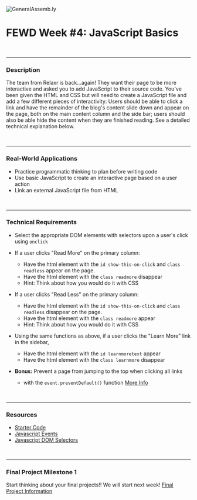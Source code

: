![GeneralAssemb.ly](https://github.com/generalassembly/ga-ruby-on-rails-for-devs/raw/master/images/ga.png "GeneralAssemb.ly")

# FEWD Week #4: JavaScript Basics

<br>

---


### Description 

The team from Relaxr is back...again! They want their page to be more interactive and asked you to add JavaScript to their source code. You've been given the HTML and CSS but will need to create a JavaScript file and add a few different pieces of interactivity:  Users should be able to click a link and have the remainder of the blog's content slide down and appear on the page, both on the main content column and the side bar; users should also be able hide the content when they are finished reading. See a detailed technical explanation below.


<br>

---


### Real-World Applications


- Practice programmatic thinking to plan before writing code
- Use basic JavaScript to create an interactive page based on a user action
- Link an external JavaScript file from HTML


<br>

---


### Technical Requirements 
- Select the appropriate DOM elements with selectors upon a user's click using ```onclick```
- If a user clicks "Read More" on the primary column:

    + Have the html element with the ```id show-this-on-click``` and ```class readless``` appear on the page. 
    + Have the html element with the ```class readmore``` disappear
    + Hint: Think about how you would do it with CSS

- If a user clicks "Read Less" on the primary column:

    +  Have the html element with the ```id show-this-on-click``` and ```class readless``` disappear on the page. 
    +  Have the html element with the ```class readmore``` appear
    +  Hint: Think about how you would do it with CSS

- Using the same functions as above, if a user clicks the "Learn More" link in the sidebar, 
    + Have the html element with the ```id learnmoretext``` appear
    + Have the html element with the ``class learnmore`` disappear

- **Bonus:** Prevent a page from jumping to the top when clicking all links 
    + with the ```event.preventDefault()``` function [More Info]( https://www.w3schools.com/jsref/event_preventdefault.asp)
<br>

---

### Resources

- [Starter Code](starter_code)
- [Javascript Events](https://www.w3schools.com/js/js_events.asp)
- [Javascript DOM Selectors](https://plainjs.com/javascript/selecting/)


<br>

---

### Final Project Milestone 1

Start thinking about your final projects!! We will start next week! 
[Final Project Information](../../Final_Project/final_project_requirements.md)
